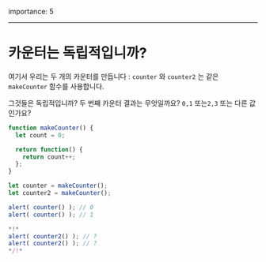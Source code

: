 importance: 5

---

# 카운터는 독립적입니까?

여기서 우리는 두 개의 카운터를 만듭니다 : `counter` 와 `counter2` 는 같은 `makeCounter` 함수를 사용합니다.

그것들은 독립적입니까? 두 번째 카운터 결과는 무엇일까요? `0,1` 또는`2,3` 또는 다른 값인가요?

```js
function makeCounter() {
  let count = 0;

  return function() {
    return count++;
  };
}

let counter = makeCounter();
let counter2 = makeCounter();

alert( counter() ); // 0
alert( counter() ); // 1

*!*
alert( counter2() ); // ?
alert( counter2() ); // ?
*/!*
```

